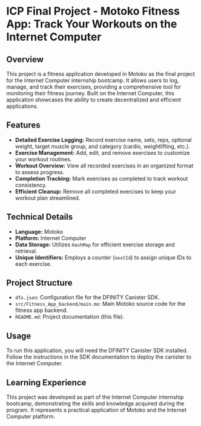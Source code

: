 # ICP Final Project - Motoko Fitness App: Track Your Workouts on the Internet Computer

## Overview

This project is a fitness application developed in Motoko as the final project for the Internet Computer internship bootcamp. It allows users to log, manage, and track their exercises, providing a comprehensive tool for monitoring their fitness journey. Built on the Internet Computer, this application showcases the ability to create decentralized and efficient applications.

## Features

*   **Detailed Exercise Logging:** Record exercise name, sets, reps, optional weight, target muscle group, and category (cardio, weightlifting, etc.).
*   **Exercise Management:** Add, edit, and remove exercises to customize your workout routines.
*   **Workout Overview:** View all recorded exercises in an organized format to assess progress.
*   **Completion Tracking:** Mark exercises as completed to track workout consistency.
*   **Efficient Cleanup:** Remove all completed exercises to keep your workout plan streamlined.

## Technical Details

*   **Language:** Motoko
*   **Platform:** Internet Computer
*   **Data Storage:** Utilizes `HashMap` for efficient exercise storage and retrieval.
*   **Unique Identifiers:** Employs a counter (`nextId`) to assign unique IDs to each exercise.

## Project Structure

*   `dfx.json`: Configuration file for the DFINITY Canister SDK.
*   `src/Fitness_App_backend/main.mo`: Main Motoko source code for the fitness app backend.
*   `README.md`: Project documentation (this file).

## Usage

To run this application, you will need the DFINITY Canister SDK installed. Follow the instructions in the SDK documentation to deploy the canister to the Internet Computer.

## Learning Experience

This project was developed as part of the Internet Computer internship bootcamp, demonstrating the skills and knowledge acquired during the program. It represents a practical application of Motoko and the Internet Computer platform.
